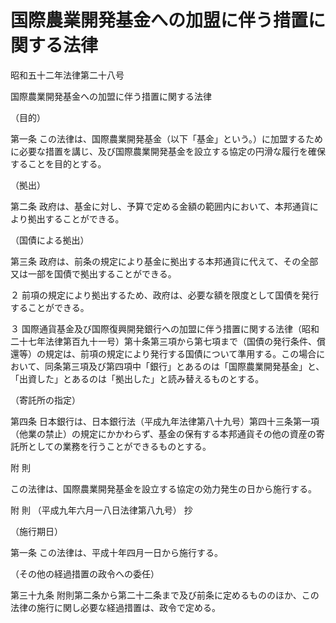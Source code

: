 # 国際農業開発基金への加盟に伴う措置に関する法律

昭和五十二年法律第二十八号

国際農業開発基金への加盟に伴う措置に関する法律

（目的）

第一条 この法律は、国際農業開発基金（以下「基金」という。）に加盟するために必要な措置を講じ、及び国際農業開発基金を設立する協定の円滑な履行を確保することを目的とする。

（拠出）

第二条 政府は、基金に対し、予算で定める金額の範囲内において、本邦通貨により拠出することができる。

（国債による拠出）

第三条 政府は、前条の規定により基金に拠出する本邦通貨に代えて、その全部又は一部を国債で拠出することができる。

２ 前項の規定により拠出するため、政府は、必要な額を限度として国債を発行することができる。

３ 国際通貨基金及び国際復興開発銀行への加盟に伴う措置に関する法律（昭和二十七年法律第百九十一号）第十条第三項から第七項まで（国債の発行条件、償還等）の規定は、前項の規定により発行する国債について準用する。この場合において、同条第三項及び第四項中「銀行」とあるのは「国際農業開発基金」と、「出資した」とあるのは「拠出した」と読み替えるものとする。

（寄託所の指定）

第四条 日本銀行は、日本銀行法（平成九年法律第八十九号）第四十三条第一項（他業の禁止）の規定にかかわらず、基金の保有する本邦通貨その他の資産の寄託所としての業務を行うことができるものとする。

附 則

この法律は、国際農業開発基金を設立する協定の効力発生の日から施行する。

附 則 （平成九年六月一八日法律第八九号） 抄

（施行期日）

第一条 この法律は、平成十年四月一日から施行する。

（その他の経過措置の政令への委任）

第三十九条 附則第二条から第二十二条まで及び前条に定めるもののほか、この法律の施行に関し必要な経過措置は、政令で定める。
